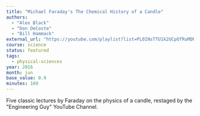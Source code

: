 ```yaml
---
title: "Michael Faraday's The Chemical History of a Candle"
authors:
  - "Alex Black"
  - "Don DeCoste"
  - "Bill Hammack"
external_url: "https://youtube.com/playlist?list=PL0INsTTU1k2UCpOfRuMDR-wlvWkLan1_r"
course: science
status: featured
tags:
  - physical-sciences
year: 2016
month: jun
base_value: 0.9
minutes: 169
---
```


Five classic lectures by Faraday on the physics of a candle, restaged by the "Engineering Guy" YouTube Channel.
